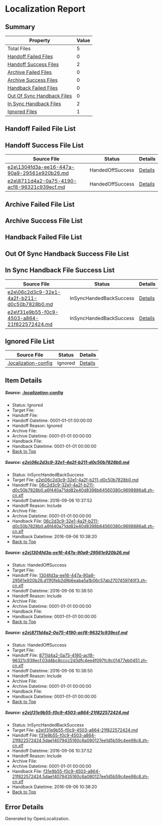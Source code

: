 # <a name='report-top'></a> Localization Report

## Summary
 Property | Value 
 -------- | ----- 
 Total Files | 5
[ Handoff Failed Files ](#handoff-failed-list)| 0
[ Handoff Success Files ](#handoff-success-list)| 2
[ Archive Failed Files ](#archive-failed-list)| 0
[ Archive Success Files ](#archive-success-list)| 0
[ Handback Failed Files ](#handback-failed-list)| 0
[ Out Of Sync Handback Files ](#outofsync-handback-success-list)| 0
[ In Sync Handback Files ](#insync-handback-success-list)| 2
[ Ignored Files ](#ignored-list)| 1

## <a name='handoff-failed-list'></a> Handoff Failed File List

## <a name='handoff-success-list'></a> Handoff Success File List
 Source File | Status | Details 
 ----------- | ------ | ------- 
 [e2e\1304fd3a-ee16-447a-90a9-29561e920b26.md](https://github.com/OpenLocalizationTestOrg/ol-test0/blob/a1be8b213bcd2076c137fd4b8a52e428cd0abaf6/e2e/1304fd3a-ee16-447a-90a9-29561e920b26.md) | HandedOffSuccess | [Details](#b46ddf22a39356191d1a892074dbd4bfd5ee537b2)
 [e2e\8711d4a2-0a75-4190-acf8-96321c939ecf.md](https://github.com/OpenLocalizationTestOrg/ol-test0/blob/a1be8b213bcd2076c137fd4b8a52e428cd0abaf6/e2e/8711d4a2-0a75-4190-acf8-96321c939ecf.md) | HandedOffSuccess | [Details](#e2e240a14b8e956720938be44ee463785e60edc93)

## <a name='archive-failed-list'></a> Archive Failed File List

## <a name='archive-success-list'></a> Archive Success File List

## <a name='handback-failed-list'></a> Handback Failed File List

## <a name='outofsync-handback-success-list'></a> Out Of Sync Handback Success File List

## <a name='insync-handback-success-list'></a> In Sync Handback File Success List
 Source File | Status | Details 
 ----------- | ------ | ------- 
 [e2e\06c2d3c9-32e1-4a2f-b211-d0c50b7828b0.md](https://github.com/OpenLocalizationTestOrg/ol-test0/blob/ad898d9432628443c683ba84a26dc7721fd59101/e2e/06c2d3c9-32e1-4a2f-b211-d0c50b7828b0.md) | InSyncHandedBackSuccess | [Details](#b8c1b4760a37e6cb9dd5df2c853a1532fdd311961)
 [e2e\f31e9b55-f0c9-4503-a864-21f822572424.md](https://github.com/OpenLocalizationTestOrg/ol-test0/blob/ad898d9432628443c683ba84a26dc7721fd59101/e2e/f31e9b55-f0c9-4503-a864-21f822572424.md) | InSyncHandedBackSuccess | [Details](#12d3505abe999f969eb6a28fc2a652978f52e3694)

## <a name='ignored-list'></a> Ignored File List
 Source File | Status | Details 
 ----------- | ------ | ------- 
 [.localization-config](https://github.com/OpenLocalizationTestOrg/ol-test0/blob/a1be8b213bcd2076c137fd4b8a52e428cd0abaf6/.localization-config) | Ignored | [Details](#3d4f252ac210baf56311d7e97dcc2db10974dbd20)

## Item Details
##### <a name='3d4f252ac210baf56311d7e97dcc2db10974dbd20'></a> Source: [.localization-config](https://github.com/OpenLocalizationTestOrg/ol-test0/blob/a1be8b213bcd2076c137fd4b8a52e428cd0abaf6/.localization-config)
* Status: Ignored
* Target File: 
* Handoff File: 
* Handoff Datetime: 0001-01-01 00:00:00
* Handoff Reason: Ignored
* Archive File: 
* Archive Datetime: 0001-01-01 00:00:00
* Handback File: 
* Handback Datetime: 0001-01-01 00:00:00
* [Back to Top](#report-top)

##### <a name='b8c1b4760a37e6cb9dd5df2c853a1532fdd311961'></a> Source: [e2e\06c2d3c9-32e1-4a2f-b211-d0c50b7828b0.md](https://github.com/OpenLocalizationTestOrg/ol-test0/blob/ad898d9432628443c683ba84a26dc7721fd59101/e2e/06c2d3c9-32e1-4a2f-b211-d0c50b7828b0.md)
* Status: InSyncHandedBackSuccess
* Target File: [e2e\06c2d3c9-32e1-4a2f-b211-d0c50b7828b0.md](https://github.com/OpenLocalizationTestOrg/ol-test0-zhcn/blob/60f0e56279479befea5edac956c062170e075286/e2e/06c2d3c9-32e1-4a2f-b211-d0c50b7828b0.md)
* Handoff File: [06c2d3c9-32e1-4a2f-b211-d0c50b7828b0.a6f440a71dd82e40d8398b64560380c9698886a8.zh-cn.xlf](https://github.com/OpenLocalizationTestOrg/ol-test0-handoff/blob/d14bb59ebe07db058325c8ec90a60f1f30f4b79b/ol-handoff/OpenLocalizationTestOrg/ol-test0-zhcn/ci/high/06c2d3c9-32e1-4a2f-b211-d0c50b7828b0.a6f440a71dd82e40d8398b64560380c9698886a8.zh-cn.xlf)
* Handoff Datetime: 2016-09-06 10:37:52
* Handoff Reason: Include
* Archive File: 
* Archive Datetime: 0001-01-01 00:00:00
* Handback File: [06c2d3c9-32e1-4a2f-b211-d0c50b7828b0.a6f440a71dd82e40d8398b64560380c9698886a8.zh-cn.xlf](https://github.com/OpenLocalizationTestOrg/ol-test0-handback/blob/1f0fcd58e0b935dc54e8b391250c981c6ef9ea23/ol-handback/OpenLocalizationTestOrg/ol-test0-zhcn/ci/high/06c2d3c9-32e1-4a2f-b211-d0c50b7828b0.a6f440a71dd82e40d8398b64560380c9698886a8.zh-cn.xlf)
* Handback Datetime: 2016-09-06 10:38:20
* [Back to Top](#report-top)

##### <a name='b46ddf22a39356191d1a892074dbd4bfd5ee537b2'></a> Source: [e2e\1304fd3a-ee16-447a-90a9-29561e920b26.md](https://github.com/OpenLocalizationTestOrg/ol-test0/blob/a1be8b213bcd2076c137fd4b8a52e428cd0abaf6/e2e/1304fd3a-ee16-447a-90a9-29561e920b26.md)
* Status: HandedOffSuccess
* Target File: 
* Handoff File: [1304fd3a-ee16-447a-90a9-29561e920b26.d11f0feb2d9b6eaba5a1b06c57ab2707459740f3.zh-cn.xlf](https://github.com/OpenLocalizationTestOrg/ol-test0-handoff/blob/cb847584559e26e53301354c96bf77d919ea23e0/ol-handoff/OpenLocalizationTestOrg/ol-test0-zhcn/ci/ht/1304fd3a-ee16-447a-90a9-29561e920b26.d11f0feb2d9b6eaba5a1b06c57ab2707459740f3.zh-cn.xlf)
* Handoff Datetime: 2016-09-06 10:38:50
* Handoff Reason: Include
* Archive File: 
* Archive Datetime: 0001-01-01 00:00:00
* Handback File: 
* Handback Datetime: 0001-01-01 00:00:00
* [Back to Top](#report-top)

##### <a name='e2e240a14b8e956720938be44ee463785e60edc93'></a> Source: [e2e\8711d4a2-0a75-4190-acf8-96321c939ecf.md](https://github.com/OpenLocalizationTestOrg/ol-test0/blob/a1be8b213bcd2076c137fd4b8a52e428cd0abaf6/e2e/8711d4a2-0a75-4190-acf8-96321c939ecf.md)
* Status: HandedOffSuccess
* Target File: 
* Handoff File: [8711d4a2-0a75-4190-acf8-96321c939ecf.03d4bc8cccc2d3dfc4ee4f097fc9c01477eb0451.zh-cn.xlf](https://github.com/OpenLocalizationTestOrg/ol-test0-handoff/blob/cb847584559e26e53301354c96bf77d919ea23e0/ol-handoff/OpenLocalizationTestOrg/ol-test0-zhcn/ci/ht/8711d4a2-0a75-4190-acf8-96321c939ecf.03d4bc8cccc2d3dfc4ee4f097fc9c01477eb0451.zh-cn.xlf)
* Handoff Datetime: 2016-09-06 10:38:50
* Handoff Reason: Include
* Archive File: 
* Archive Datetime: 0001-01-01 00:00:00
* Handback File: 
* Handback Datetime: 0001-01-01 00:00:00
* [Back to Top](#report-top)

##### <a name='12d3505abe999f969eb6a28fc2a652978f52e3694'></a> Source: [e2e\f31e9b55-f0c9-4503-a864-21f822572424.md](https://github.com/OpenLocalizationTestOrg/ol-test0/blob/ad898d9432628443c683ba84a26dc7721fd59101/e2e/f31e9b55-f0c9-4503-a864-21f822572424.md)
* Status: InSyncHandedBackSuccess
* Target File: [e2e\f31e9b55-f0c9-4503-a864-21f822572424.md](https://github.com/OpenLocalizationTestOrg/ol-test0-zhcn/blob/60f0e56279479befea5edac956c062170e075286/e2e/f31e9b55-f0c9-4503-a864-21f822572424.md)
* Handoff File: [f31e9b55-f0c9-4503-a864-21f822572424.5dae14079435160c6a080127ee1d5b59c4ee98c8.zh-cn.xlf](https://github.com/OpenLocalizationTestOrg/ol-test0-handoff/blob/d14bb59ebe07db058325c8ec90a60f1f30f4b79b/ol-handoff/OpenLocalizationTestOrg/ol-test0-zhcn/ci/high/f31e9b55-f0c9-4503-a864-21f822572424.5dae14079435160c6a080127ee1d5b59c4ee98c8.zh-cn.xlf)
* Handoff Datetime: 2016-09-06 10:37:52
* Handoff Reason: Include
* Archive File: 
* Archive Datetime: 0001-01-01 00:00:00
* Handback File: [f31e9b55-f0c9-4503-a864-21f822572424.5dae14079435160c6a080127ee1d5b59c4ee98c8.zh-cn.xlf](https://github.com/OpenLocalizationTestOrg/ol-test0-handback/blob/1f0fcd58e0b935dc54e8b391250c981c6ef9ea23/ol-handback/OpenLocalizationTestOrg/ol-test0-zhcn/ci/high/f31e9b55-f0c9-4503-a864-21f822572424.5dae14079435160c6a080127ee1d5b59c4ee98c8.zh-cn.xlf)
* Handback Datetime: 2016-09-06 10:38:20
* [Back to Top](#report-top)


## Error Details

Generated by OpenLocalization.
